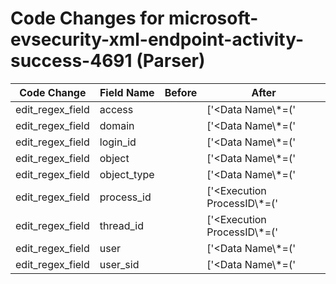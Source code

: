 # Code Changes for microsoft-evsecurity-xml-endpoint-activity-success-4691 (Parser)

| Code Change | Field Name | Before | After |
|-------------|------------|--------|-------|
| edit_regex_field | access |  | ['<Data Name\\*=(\'|")AccessList(\'|")>({access}[^<]+?)\s*<'] |
| edit_regex_field | domain |  | ['<Data Name\\*=(\'|")SubjectDomainName(\'|")>({domain}[^<]+)<\/Data>'] |
| edit_regex_field | login_id |  | ['<Data Name\\*=(\'|")SubjectLogonId(\'|")>({login_id}[^<]+)<\/Data>'] |
| edit_regex_field | object |  | ['<Data Name\\*=(\'|")ObjectName(\'|")>({object}[^<]+)'] |
| edit_regex_field | object_type |  | ['<Data Name\\*=(\'|")ObjectType(\'|")>({object_type}[^<]+)'] |
| edit_regex_field | process_id |  | ['<Execution ProcessID\\*=(\'|")({process_id}\d+)(\'|") ThreadID\\*=(\'|")({thread_id}\d+)(\'|")\/>'] |
| edit_regex_field | thread_id |  | ['<Execution ProcessID\\*=(\'|")({process_id}\d+)(\'|") ThreadID\\*=(\'|")({thread_id}\d+)(\'|")\/>'] |
| edit_regex_field | user |  | ['<Data Name\\*=(\'|")SubjectUserName(\'|")>({user}[\w\.\-\!\#\^\~]{1,40}\$?)<\/Data>'] |
| edit_regex_field | user_sid |  | ['<Data Name\\*=(\'|")SubjectUserSid(\'|")>({user_sid}[^<]+)'] |